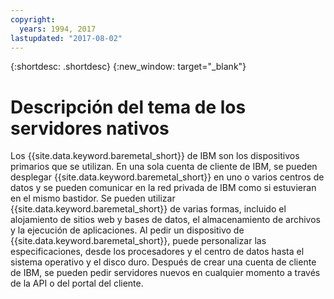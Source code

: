```yaml
---
copyright:
  years: 1994, 2017
lastupdated: "2017-08-02"
---
```


{:shortdesc: .shortdesc}
{:new_window: target="_blank"}

# Descripción del tema de los servidores nativos

Los {{site.data.keyword.baremetal_short}} de IBM son los dispositivos primarios que se utilizan. En una sola cuenta de cliente de IBM, se pueden desplegar {{site.data.keyword.baremetal_short}} en uno o varios centros de datos y se pueden comunicar en la red privada de IBM como si estuvieran en el mismo bastidor. Se pueden utilizar {{site.data.keyword.baremetal_short}} de varias formas, incluido el alojamiento de sitios web y bases de datos, el almacenamiento de archivos y la ejecución de aplicaciones. Al pedir un dispositivo de {{site.data.keyword.baremetal_short}}, puede personalizar las especificaciones, desde los procesadores y el centro de datos hasta el sistema operativo y el disco duro. Después de crear una cuenta de cliente de IBM, se pueden pedir servidores nuevos en cualquier momento a través de la API o del portal del cliente.
